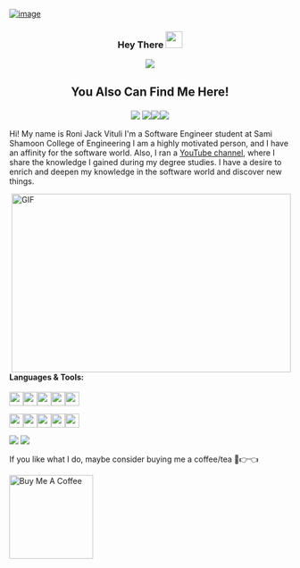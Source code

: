 [![image](https://www.linkpicture.com/q/gitphoto.png)](https://www.linkpicture.com/view.php?img=LPic628299f8719e1765297636)

###   <p align ="center" > Hey There  <img src="https://media.giphy.com/media/hvRJCLFzcasrR4ia7z/giphy.gif" width="30px" high="30px"> </p>

 <p align ="center"><img src ="https://img.shields.io/badge/RJV-Developer-blue"></p>

## <p align ="center" > You Also Can Find Me Here!</p>
<p align ="center">
<a href='https://www.instagram.com/ronijackvituli/'><img src='https://www.linkpicture.com/q/icons8-instagram-48.png' type='image'></a>
<a href='https://www.linkpicture.com/view.php?img=LPic62834989e83171092470737'><img src='https://www.linkpicture.com/q/icons8-linkedin-circled-48.png' type='image'></a><a href='https://www.youtube.com/RoniJackVituli'><img src='https://www.linkpicture.com/q/icons8-youtube-48.png' type='image'></a><a href='https://www.facebook.com/RoniJackVituli'><img src='https://www.linkpicture.com/q/icons8-facebook-48_1.png' type='image'></a>
</p>


Hi! My name is Roni Jack Vituli  I'm a Software Engineer student at Sami Shamoon College of Engineering
I am a highly motivated person, and I have an affinity for the software world. Also, I ran a <a href='https://www.youtube.com/RoniJackVituli'>YouTube channel</a>, where I share the knowledge I gained during my degree studies.
I have a desire to enrich and deepen my knowledge in the software world and discover new things.


 <img align="right" alt="GIF" src="https://www.linkpicture.com/q/code_1.gif" width="500" height="320" />

#### **Languages & Tools:**
<a href="#"><img height="25" src="https://vk-codes.com/assests/images/icons/cpp.png"></a><a href="#"><img height="25" src="https://vk-codes.com/assests/images/icons/c.png"></a><a href="#"><img height="25" src="https://vk-codes.com/assests/images/icons/python.png"></a><a href="#"><img height="25" src="https://vk-codes.com/assests/images/icons/java.png"></a><a href="#"><img height="25" src="https://vk-codes.com/assests/images/icons/html.png"></a>


<a href="#"><img height="25" src="https://vk-codes.com/assests/images/icons/eclipse.png"></a><a href="#"><img height="25" src="https://vk-codes.com/assests/images/icons/git.png"></a><a href="#"><img height="25" src="https://vk-codes.com/assests/images/icons/pycharm.png"></a><a href="#"><img height="25" src="https://vk-codes.com/assests/images/icons/sql.png"></a><a href="#"><img height="25" src="https://vk-codes.com/assests/images/icons/visual.png"></a>

<img src="https://img.icons8.com/color/48/000000/django.png"/> <img src="https://img.icons8.com/ios-filled/50/000000/flask.png"/>

If you like what I do, maybe consider buying me a coffee/tea 🥺👉👈

<a href="https://www.buymeacoffee.com/RoniJackVituli" target="_blank"><img src="https://cdn.buymeacoffee.com/buttons/v2/default-red.png" alt="Buy Me A Coffee" width="150" ></a>
